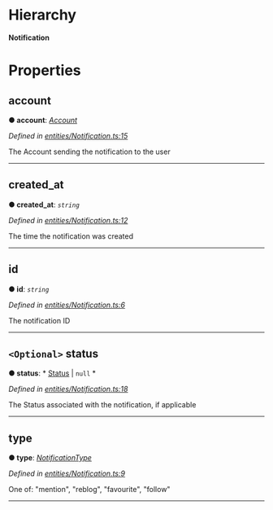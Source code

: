 

# Hierarchy

**Notification**

# Properties

<a id="account"></a>

##  account

**● account**: *[Account](_entities_account_.account.md)*

*Defined in [entities/Notification.ts:15](https://github.com/lagunehq/core/blob/8aa3625/src/entities/Notification.ts#L15)*

The Account sending the notification to the user

___
<a id="created_at"></a>

##  created_at

**● created_at**: *`string`*

*Defined in [entities/Notification.ts:12](https://github.com/lagunehq/core/blob/8aa3625/src/entities/Notification.ts#L12)*

The time the notification was created

___
<a id="id"></a>

##  id

**● id**: *`string`*

*Defined in [entities/Notification.ts:6](https://github.com/lagunehq/core/blob/8aa3625/src/entities/Notification.ts#L6)*

The notification ID

___
<a id="status"></a>

## `<Optional>` status

**● status**: * [Status](_entities_status_.status.md) &#124; `null`
*

*Defined in [entities/Notification.ts:18](https://github.com/lagunehq/core/blob/8aa3625/src/entities/Notification.ts#L18)*

The Status associated with the notification, if applicable

___
<a id="type"></a>

##  type

**● type**: *[NotificationType](../modules/_entities_notification_.md#notificationtype)*

*Defined in [entities/Notification.ts:9](https://github.com/lagunehq/core/blob/8aa3625/src/entities/Notification.ts#L9)*

One of: "mention", "reblog", "favourite", "follow"

___

